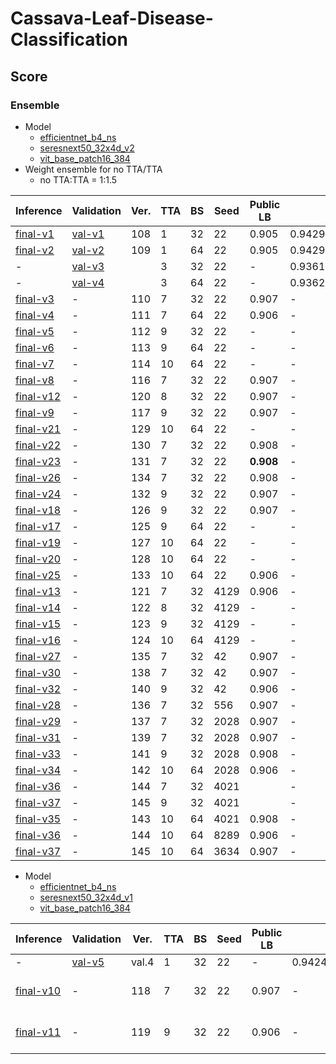 # Cassava-Leaf-Disease-Classification

## Score

### Ensemble

- Model
    - [efficientnet_b4_ns]
    - [seresnext50_32x4d_v2]
    - [vit_base_patch16_384]
- Weight ensemble for no TTA/TTA
    - no TTA:TTA = 1:1.5

| Inference   | Validation | Ver. | TTA | BS  | Seed | Public LB | CV                 | TTA weight | Comment |
| ---         | ---        | ---  | --- | --- | ---  | ---       | ---                | ---        | ---     |
| [final-v1]  | [val-v1]   | 108  | 1   | 32  | 22   | 0.905     | 0.9429319968105707 | -          | -       |
| [final-v2]  | [val-v2]   | 109  | 1   | 64  | 22   | 0.905     | 0.9429319968105707 | -          | -       |
| -           | [val-v3]   |      | 3   | 32  | 22   | -         | 0.9361734442039716 | -          | -       |
| -           | [val-v4]   |      | 3   | 64  | 22   | -         | 0.9362114136006379 | -          | -       |
| [final-v3]  | -          | 110  | 7   | 32  | 22   | 0.907     | -                  | -          | -       |
| [final-v4]  | -          | 111  | 7   | 64  | 22   | 0.906     | -                  | -          | -       |
| [final-v5]  | -          | 112  | 9   | 32  | 22   | -         | -                  | -          | -       |
| [final-v6]  | -          | 113  | 9   | 64  | 22   | -         | -                  | -          | -       |
| [final-v7]  | -          | 114  | 10  | 64  | 22   | -         | -                  | -          | -       |
| [final-v8]  | -          | 116  | 7   | 32  | 22   | 0.907     | -                  | 1:1        | -       |
| [final-v12] | -          | 120  | 8   | 32  | 22   | 0.907     | -                  | 1:1        | -       |
| [final-v9]  | -          | 117  | 9   | 32  | 22   | 0.907     | -                  | 1:1        | -       |
| [final-v21] | -          | 129  | 10  | 64  | 22   | -         | -                  | 1:1        | -       |
| [final-v22] | -          | 130  | 7   | 32  | 22   | 0.908     | -                  | 10:6       | -       |
| [final-v23] | -          | 131  | 7   | 32  | 22   | **0.908** | -                  | 4:6        | -       |
| [final-v26] | -          | 134  | 7   | 32  | 22   | 0.908     | -                  | 3:6        | -       |
| [final-v24] | -          | 132  | 9   | 32  | 22   | 0.907     | -                  | 5:8        | -       |
| [final-v18] | -          | 126  | 9   | 32  | 22   | 0.907     | -                  | 12:8       | -       |
| [final-v17] | -          | 125  | 9   | 64  | 22   | -         | -                  | 12:8       | -       |
| [final-v19] | -          | 127  | 10  | 64  | 22   | -         | -                  | 12:9       | -       |
| [final-v20] | -          | 128  | 10  | 64  | 22   | -         | -                  | 15:9       | -       |
| [final-v25] | -          | 133  | 10  | 64  | 22   | 0.906     | -                  | 6:9        | -       |
| [final-v13] | -          | 121  | 7   | 32  | 4129 | 0.906     | -                  | 1:1        | -       |
| [final-v14] | -          | 122  | 8   | 32  | 4129 | -         | -                  | 1:1        | -       |
| [final-v15] | -          | 123  | 9   | 32  | 4129 | -         | -                  | 1:1        | -       |
| [final-v16] | -          | 124  | 10  | 64  | 4129 | -         | -                  | 1:1        | -       |
| [final-v27] | -          | 135  | 7   | 32  | 42   | 0.907     | -                  | 4:6        | -       |
| [final-v30] | -          | 138  | 7   | 32  | 42   | 0.907     | -                  | 1:1        | -       |
| [final-v32] | -          | 140  | 9   | 32  | 42   | 0.906     | -                  | 1:1        | -       |
| [final-v28] | -          | 136  | 7   | 32  | 556  | 0.907     | -                  | 4:6        | -       |
| [final-v29] | -          | 137  | 7   | 32  | 2028 | 0.907     | -                  | 4:6        | -       |
| [final-v31] | -          | 139  | 7   | 32  | 2028 | 0.907     | -                  | 1:1        | -       |
| [final-v33] | -          | 141  | 9   | 32  | 2028 | 0.908     | -                  | 1:1        | -       |
| [final-v34] | -          | 142  | 10  | 64  | 2028 | 0.906     | -                  | 1:1        | -       |
| [final-v36] | -          | 144  | 7   | 32  | 4021 |           | -                  | 1:1        | -       |
| [final-v37] | -          | 145  | 9   | 32  | 4021 |           | -                  | 1:1        | -       |
| [final-v35] | -          | 143  | 10  | 64  | 4021 | 0.908     | -                  | 1:1        | -       |
| [final-v36] | -          | 144  | 10  | 64  | 8289 | 0.906     | -                  | 1:1        | -       |
| [final-v37] | -          | 145  | 10  | 64  | 3634 | 0.907     | -                  | 1:1        | -       |

- Model
    - [efficientnet_b4_ns]
    - [seresnext50_32x4d_v1]
    - [vit_base_patch16_384]

| Inference   | Validation | Ver.  | TTA | BS  | Seed | Public LB | CV                 | Comment           |
| ---         | ---        | ---   | --- | --- | ---  | ---       | ---                | ---               |
| -           | [val-v5]   | val.4 | 1   | 32  | 22   | -         | 0.9424763640505752 | -                 |
| [final-v10] | -          | 118   | 7   | 32  | 22   | 0.907     | -                  | TTA weight (even) |
| [final-v11] | -          | 119   | 9   | 32  | 22   | 0.906     | -                  | TTA weight (even) |

[final-v1]: https://github.com/IMOKURI/Cassava-Leaf-Disease-Classification/commit/35741622e876fe21950b8bf19358082a9c11692b
[final-v2]: https://github.com/IMOKURI/Cassava-Leaf-Disease-Classification/commit/2660543d37c5f6c994c43e6f75025553aa276892
[final-v3]: https://github.com/IMOKURI/Cassava-Leaf-Disease-Classification/commit/eef41a3d1b49cbf98b856c7e7cfb9a694c86b707
[final-v4]: https://github.com/IMOKURI/Cassava-Leaf-Disease-Classification/commit/f84fb35da9f75cbab7817cde3af8093075ac47df
[final-v5]: https://github.com/IMOKURI/Cassava-Leaf-Disease-Classification/commit/2f74efb27ee96c0b7cb278274cd541933f5c94cc
[final-v6]: https://github.com/IMOKURI/Cassava-Leaf-Disease-Classification/commit/c89e9479f3aa6e3848fbf497c2c0be0974662bd2
[final-v7]: https://github.com/IMOKURI/Cassava-Leaf-Disease-Classification/commit/adcd3fb90429b35f1b31813ca249e9e7d679544a
[final-v8]: https://github.com/IMOKURI/Cassava-Leaf-Disease-Classification/commit/fc3a88d14ad9ae2dbc5d796e024fd0484add2b03
[final-v9]: https://github.com/IMOKURI/Cassava-Leaf-Disease-Classification/commit/279ec7a9d1a68b4cdbf7da91bdb5d6f5498b507f
[final-v10]: https://github.com/IMOKURI/Cassava-Leaf-Disease-Classification/commit/bac47c98baeedea96c325134dc16ac00fdd97725
[final-v11]: https://github.com/IMOKURI/Cassava-Leaf-Disease-Classification/commit/19ac6d11ba87808f2f3a186c0fa131c1ab6d7e38
[final-v12]: https://github.com/IMOKURI/Cassava-Leaf-Disease-Classification/commit/e0c553d546dcf17f9efd1bb981938c216724c614
[final-v13]: https://github.com/IMOKURI/Cassava-Leaf-Disease-Classification/commit/ed6e49781a4d1d3d912263f1e591dbfbd83fa4c8
[final-v14]: https://github.com/IMOKURI/Cassava-Leaf-Disease-Classification/commit/3d17e495aa75a203d9b679271e32b1764ee7338a
[final-v15]: https://github.com/IMOKURI/Cassava-Leaf-Disease-Classification/commit/14105f2a2c2f6573d4c2d1b989a2eba4b821e2d4
[final-v16]: https://github.com/IMOKURI/Cassava-Leaf-Disease-Classification/commit/00bd6f6a85deec75f9dd6b01446a2422efdf87a6
[final-v17]: https://github.com/IMOKURI/Cassava-Leaf-Disease-Classification/commit/cf9d2c0a608b7ba1d054ac28d16342151eb9a309
[final-v18]: https://github.com/IMOKURI/Cassava-Leaf-Disease-Classification/commit/364b112c29d2c3478e0ca6fdd8ec661a98b7e470
[final-v19]: https://github.com/IMOKURI/Cassava-Leaf-Disease-Classification/commit/0f2b484a0edb0c81f8315fbd4e7d70debc715ce0
[final-v20]: https://github.com/IMOKURI/Cassava-Leaf-Disease-Classification/commit/ee56054f177b0251293002929747598914c60ac4
[final-v21]: https://github.com/IMOKURI/Cassava-Leaf-Disease-Classification/commit/516d593ea1c73f911bd88fad86a00f5b692bd37d
[final-v22]: https://github.com/IMOKURI/Cassava-Leaf-Disease-Classification/commit/05384f440dc7e51cac3e90706ab550aa66946ea1
[final-v23]: https://github.com/IMOKURI/Cassava-Leaf-Disease-Classification/commit/de47d585a2b257987dbe6367cc2efade5a0bbe0b
[final-v24]: https://github.com/IMOKURI/Cassava-Leaf-Disease-Classification/commit/7f74f15ac7ce3edc60a631c2731ce958e2b6055b
[final-v25]: https://github.com/IMOKURI/Cassava-Leaf-Disease-Classification/commit/2571bcb3819bb3e0dc72be6a202ff1cdb8fe8a55
[final-v26]: https://github.com/IMOKURI/Cassava-Leaf-Disease-Classification/commit/a700cc5a6dd981595e35a73b0b0b03751658e958
[final-v27]: https://github.com/IMOKURI/Cassava-Leaf-Disease-Classification/commit/a36f698e680486399a89d34b8871fc4eea3b78c4
[final-v28]: https://github.com/IMOKURI/Cassava-Leaf-Disease-Classification/commit/dbc063cd4c8490d931a2b90227ca4e4c60255e88
[final-v29]: https://github.com/IMOKURI/Cassava-Leaf-Disease-Classification/commit/4429d5827dbf62415536b31da5df70017abbfb02
[final-v30]: https://github.com/IMOKURI/Cassava-Leaf-Disease-Classification/commit/47f0976ac95445caee65294dc249b97aff42ddc9
[final-v31]: https://github.com/IMOKURI/Cassava-Leaf-Disease-Classification/commit/7287102627182e42cc24cd44260afbf2cd3f9eea
[final-v32]: https://github.com/IMOKURI/Cassava-Leaf-Disease-Classification/commit/2f8397676924db6db34d9d3036008b8e94e41477
[final-v33]: https://github.com/IMOKURI/Cassava-Leaf-Disease-Classification/commit/cd3bc99bfd4f150037f4e464fa60163a75ff0875
[final-v34]: https://github.com/IMOKURI/Cassava-Leaf-Disease-Classification/commit/c4f536839d854bf3106a330455a53a7b9dac6ba8
[final-v35]: https://github.com/IMOKURI/Cassava-Leaf-Disease-Classification/commit/c8bde5acd1831760657ffd143f671a5fec1eef3f
[final-v36]: https://github.com/IMOKURI/Cassava-Leaf-Disease-Classification/commit/2503623bf92e7666c1cbd396e4f79252258529da
[final-v37]: https://github.com/IMOKURI/Cassava-Leaf-Disease-Classification/commit/c90e0b3ab8acda2ee5aaece66d7786c1d009cef5
[val-v1]: https://github.com/IMOKURI/Cassava-Leaf-Disease-Classification/commit/f7143beaf5c25829e686f94162cdfa7d0d88d7b1
[val-v2]: https://github.com/IMOKURI/Cassava-Leaf-Disease-Classification/commit/e4e5a946cdce5a90451825fa0578ec5922f0cc93
[val-v3]: https://github.com/IMOKURI/Cassava-Leaf-Disease-Classification/commit/8cb509a66caa3ec08b1b8dfb26344ff04dfa9372
[val-v4]: https://github.com/IMOKURI/Cassava-Leaf-Disease-Classification/commit/a90b69a45c7b7ed0606eb66fbf22766f00de6a9a
[val-v5]: https://www.kaggle.com/imokuri/cassava-validation?scriptVersionId=54208618
[efficientnet_b4_ns]: https://github.com/imokuri/cassava-leaf-disease-classification/commit/f639150116370039666b7bab452abd85932f4d24
[seresnext50_32x4d_v1]: https://github.com/IMOKURI/Cassava-Leaf-Disease-Classification/commit/448848da662d9f7347b39439fb0af771ff019fd7
[seresnext50_32x4d_v2]: https://github.com/IMOKURI/Cassava-Leaf-Disease-Classification/commit/fb7397ca97d624eb4db467c3d67a4c492313aaad
[vit_base_patch16_384]: https://github.com/IMOKURI/Cassava-Leaf-Disease-Classification/commit/9b7093ed7501254f7705edd31f96467f2be00d8b
